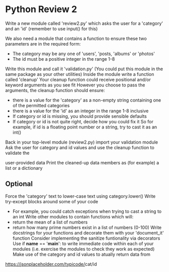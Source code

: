 # Python Review 2

Write a new module called 'review2.py' which asks the user for a 'category' and an 'id'
(remember to use input() for this)

We also need a module that contains a function to ensure these two parameters are in the required form:

- The category may be any one of 'users', 'posts, 'albums' or 'photos'
- The id must be a positive integer in the range 1-8

Write this module and call it 'validation.py'
(You could put this module in the same package as your other utilities)
Inside the module write a function called 'cleanup'
Your cleanup function could receive positional and/or keyword arguments as you see fit
However you choose to pass the arguments, the cleanup function should ensure:

- there is a value for the 'category' as a non-empty string containing one of the permitted categories
- there is a value for the 'id' as an integer in the range 1-8 inclusive
- If category or id is missing, you should provide sensible defaults
- If category or id is not quite right, decide how you could fix it
So for example, if id is a floating point number or a string, try to cast it as an int()

Back in your top-level module (review2.py) import your validation module
Ask the user for category and id values and use the cleanup function to validate the

user-provided data
Print the cleaned-up data members as (for example) a list or a dictionary

## Optional

Force the 'category' text to lower-case text using category.lower()
Write try-except blocks around some of your code

- For example, you could catch exceptions when trying to cast a string to an int
Write other modules to contain functions which will:
- return the mean of a list of numbers
- return how many prime numbers exist in a list of numbers (0-100)
Write docstrings for your functions and decorate them with your 'document_it' function
Consider implementing the sanitize funtionality via decorators
Use if __name__ == '__main__': to write immediate code within each of your modules
(i.e. exercise the modules to check they work as expected)
Make use of the category and id values to atually return data from

<https://jsonplaceholder.com/typicode/>cat/id
